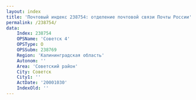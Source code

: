 ```yaml
---
layout: index
title: 'Почтовый индекс 238754: отделение почтовой связи Почты России'
permalink: /238754/
data:
    Index: 238754
    OPSName: 'Советск 4'
    OPSType: О
    OPSSubm: 238769
    Region: 'Калининградская область'
    Autonom: ''
    Area: 'Советский район'
    City: Советск
    City1: ''
    ActDate: '20001030'
    IndexOld: ''
---
```

